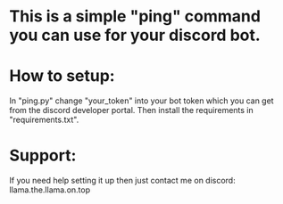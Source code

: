 # This is a simple "ping" command you can use for your discord bot.

# How to setup:
In "ping.py" change "your_token" into your bot token which you can get from the discord developer portal.
Then install the requirements in "requirements.txt".

# Support:
If you need help setting it up then just contact me on discord:
llama.the.llama.on.top
